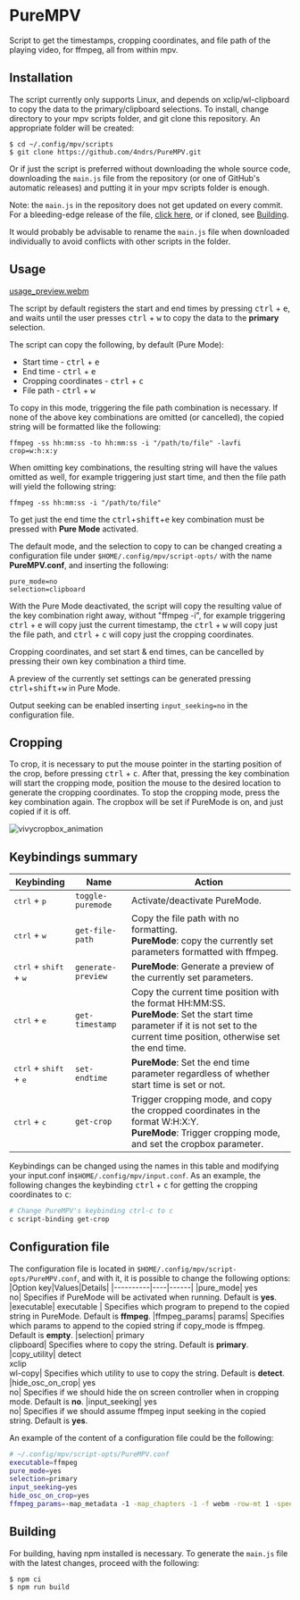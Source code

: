 # PureMPV

Script to get the timestamps, cropping coordinates, and file path of the playing video, for ffmpeg, all from within mpv.

## Installation
The script currently only supports Linux, and depends on xclip/wl-clipboard to copy the data to the primary/clipboard selections. To install, change directory to your mpv scripts folder, and git clone this repository. An appropriate folder will be created:
```console
$ cd ~/.config/mpv/scripts
$ git clone https://github.com/4ndrs/PureMPV.git
```

Or if just the script is preferred without downloading the whole source code, downloading the ```main.js``` file from the repository (or one of GitHub's automatic releases) and putting it in your mpv scripts folder is enough.

Note: the ```main.js``` in the repository does not get updated on every commit. For a bleeding-edge release of the file, [click here](https://github.com/4ndrs/PureMPV/releases/download/bleeding-edge/main.js), or if cloned, see [Building](#building).

It would probably be advisable to rename the ```main.js``` file when downloaded individually to avoid conflicts with other scripts in the folder.

## Usage

[usage_preview.webm](https://user-images.githubusercontent.com/31898900/202451097-d03b39ef-9661-46d9-8afc-a68b6b85c614.webm)


The script by default registers the start and end times by pressing <kbd>ctrl</kbd> + <kbd>e</kbd>, and waits until the user presses <kbd>ctrl</kbd> + <kbd>w</kbd> to copy the data to the **primary** selection.

The script can copy the following, by default (Pure Mode):

- Start time - <kbd>ctrl</kbd> + <kbd>e</kbd>
- End time - <kbd>ctrl</kbd> + <kbd>e</kbd>
- Cropping coordinates - <kbd>ctrl</kbd> + <kbd>c</kbd>
- File path - <kbd>ctrl</kbd> + <kbd>w</kbd>

To copy in this mode, triggering the file path combination is necessary. If none of the above key combinations are omitted (or cancelled), the copied string will be formatted like the following:
```console
ffmpeg -ss hh:mm:ss -to hh:mm:ss -i "/path/to/file" -lavfi crop=w:h:x:y
```
When omitting key combinations, the resulting string will have the values omitted as well, for example triggering just start time, and then the file path will yield the following string:
```console
ffmpeg -ss hh:mm:ss -i "/path/to/file"
```

To get just the end time the <kbd>ctrl</kbd>+<kbd>shift</kbd>+<kbd>e</kbd> key combination must be pressed with **Pure Mode** activated.

The default mode, and the selection to copy to can be changed creating a configuration file under ```$HOME/.config/mpv/script-opts/``` with the name **PureMPV.conf**, and inserting the following:
```console
pure_mode=no
selection=clipboard
```
With the Pure Mode deactivated, the script will copy the resulting value of the key combination right away, without "ffmpeg -i", for example triggering <kbd>ctrl</kbd> + <kbd>e</kbd> will copy just the current timestamp, the <kbd>ctrl</kbd> + <kbd>w</kbd> will copy just the file path, and <kbd>ctrl</kbd> + <kbd>c</kbd> will copy just the cropping coordinates.

Cropping coordinates, and set start & end times, can be cancelled by pressing their own key combination a third time.

A preview of the currently set settings can be generated pressing <kbd>ctrl</kbd>+<kbd>shift</kbd>+<kbd>w</kbd> in Pure Mode.

Output seeking can be enabled inserting ```input_seeking=no``` in the configuration file.

## Cropping
To crop, it is necessary to put the mouse pointer in the starting position of the crop, before pressing <kbd>ctrl</kbd> + <kbd>c</kbd>. After that, pressing the key combination will start the cropping mode, position the mouse to the desired location to generate the cropping coordinates. To stop the cropping mode, press the key combination again. The cropbox will be set if PureMode is on, and just copied if it is off.

![vivycropbox_animation](https://user-images.githubusercontent.com/31898900/185887111-207cfa6b-610f-4952-a07e-58adafe7a3f9.gif)

## Keybindings summary
|Keybinding|Name|Action|
|----------|----|------|
|<kbd>ctrl</kbd> + <kbd>p</kbd>| ```toggle-puremode```| Activate/deactivate PureMode.
|<kbd>ctrl</kbd> + <kbd>w</kbd>| ```get-file-path```| Copy the file path with no formatting. <br />**PureMode**: copy the currently set parameters formatted with ffmpeg.
|<kbd>ctrl</kbd> + <kbd>shift</kbd> + <kbd>w</kbd>| ```generate-preview```| **PureMode**: Generate a preview of the currently set parameters.
|<kbd>ctrl</kbd> + <kbd>e</kbd>| ```get-timestamp```| Copy the current time position with the format HH:MM:SS. <br />**PureMode**: Set the start time parameter if it is not set to the current time position, otherwise set the end time.
|<kbd>ctrl</kbd> + <kbd>shift</kbd> + <kbd>e</kbd>| ```set-endtime```| **PureMode**: Set the end time parameter regardless of whether start time is set or not.
|<kbd>ctrl</kbd> + <kbd>c</kbd>| ```get-crop```| Trigger cropping mode, and copy the cropped coordinates in the format W:H:X:Y.  <br />**PureMode**: Trigger cropping mode, and set the cropbox parameter.

Keybindings can be changed using the names in this table and modifying your input.conf in```$HOME/.config/mpv/input.conf```. As an example, the following changes the keybinding <kbd>ctrl</kbd> + <kbd>c</kbd> for getting the cropping coordinates to <kbd>c</kbd>:

```bash
# Change PureMPV's keybinding ctrl-c to c
c script-binding get-crop
```

## Configuration file

The configuration file is located in ```$HOME/.config/mpv/script-opts/PureMPV.conf```, and with it, it is possible to change the following options:
|Option key|Values|Details|
|----------|----|------|
|pure_mode| yes<br>no| Specifies if PureMode will be activated when running. Default is **yes**.
|executable| executable | Specifies which program to prepend to the copied string in PureMode. Default is **ffmpeg**.
|ffmpeg_params| params| Specifies which params to append to the copied string if copy_mode is ffmpeg. Default is **empty**.
|selection| primary<br>clipboard| Specifies where to copy the string. Default is **primary**.
|copy_utility| detect<br>xclip<br>wl-copy| Specifies which utility to use to copy the string. Default is **detect**.
|hide_osc_on_crop| yes<br>no| Specifies if we should hide the on screen controller when in cropping mode. Default is **no**.
|input_seeking| yes<br>no| Specifies if we should assume ffmpeg input seeking in the copied string. Default is **yes**.

An example of the content of a configuration file could be the following:
```bash
# ~/.config/mpv/script-opts/PureMPV.conf
executable=ffmpeg
pure_mode=yes
selection=primary
input_seeking=yes
hide_osc_on_crop=yes
ffmpeg_params=-map_metadata -1 -map_chapters -1 -f webm -row-mt 1 -speed 0 -c:v libvpx-vp9 -map 0:v -crf 10 -b:v 0 -pass 1 /dev/null -y&&\
```


## Building

For building, having npm installed is necessary. To generate the ```main.js``` file with the latest changes, proceed with the following:

```console
$ npm ci
$ npm run build
```
